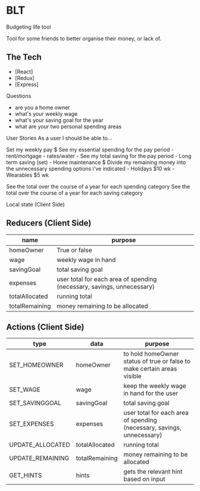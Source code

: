 # BLT
Budgeting life tool

Tool for some friends to better organise their money, or lack of.


## The Tech

* [React]
* [Redux]
* [Express]

Questions
- are you a home owner
- what's your weekly wage 
- what's your saving goal for the year 
- what are your two personal spending areas


User Stories
As a user I should be able to...

Set my weekly pay $
See my essential spending for the pay period
    - rent/mortgage 
    - rates/water 
    - 
See my total saving for the pay period
    - Long term saving (set)
    - Home maintenance $
Divide my remaining money into the unnecessary spending options i've indicated
    - Holidays $10 wk
    - Wearables $5 wk 
    
See the total over the course of a year for each spending category 
See the total over the course of a year for each saving category 

Local state (Client Side) 


## Reducers (Client Side)

  | name | purpose |
  | --- | --- |
  | homeOwner | True or false |
  | wage | weekly wage in hand |
  | savingGoal | total saving goal |
  | expenses | user total for each area of spending (necessary, savings, unnecessary) |
  | totalAllocated | running total |
  | totalRemaining | money remaining to be allocated |

  
## Actions (Client Side)

  | type | data | purpose |
  | --- | --- | --- |
  | SET_HOMEOWNER | homeOwner | to hold homeOwner status of true or false to make certain areas visible |
  | SET_WAGE | wage | keep the weekly wage in hand for the user|
  | SET_SAVINGGOAL | savingGoal | total saving goal |
  | SET_EXPENSES | expenses | user total for each area of spending (necessary, savings, unnecessary) |
  | UPDATE_ALLOCATED | totalAllocated | running total |
  | UPDATE_REMAINING | totalRemaining | money remaining to be allocated |
  | GET_HINTS | hints | gets the relevant hint based on input |



















